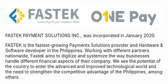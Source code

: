 <img src="./.assets/FASTEK_LANDSCAPE.png" width="50%"><img src="./.assets/ONEPAY_LANDSCAPE.png" width="50%">

FASTEK PAYMENT SOLUTIONS INC., was incorporated in January 2020. 

FASTEK is the fastest-growing Payments Solutions provider and Hardware & Software developer in the Philippines. Working with different partners nationwide, Fastek aims to digitize and systemize the way businesses handle different financial aspects of their company. We see the potential of the country to enter the advanced and improved technological world and the need to strengthen the competitive advantage of the Philippines, among others.
